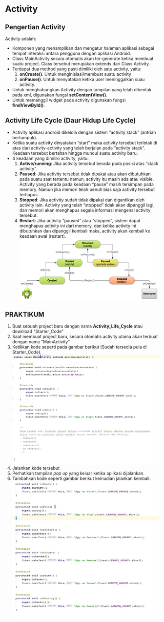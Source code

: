 # Activity 
## Pengertian Activity
Activity adalah:
-	Komponen yang menampilkan dan mengatur halaman aplikasi sebagai tempat interaksi antara pengguna dengan aplikasi Android.
-	Class MainActivity secara otomatis akan ter-generate ketika membuat suatu project. Class tersebut merupakan extends dari Class Activity.
-	Terdapat dua method yang pasti dimiliki oleh satu activity, yaitu:
    1. **onCreate()**. Untuk menginisiasi/membuat suatu activity
    2. **onPause()**. Untuk menyatakan ketika user meninggalkan suau activity.
-	Untuk menghubungkan Activity dengan tampilan yang telah dibentuk pada xml, digunakan fungsi **setContentView()**.
-	Untuk memanggil widget pada activity digunakan fungsi **findViewById()**.

## Activity Life Cycle (Daur Hidup Life Cycle)
-	Activity aplikasi android dikelola dengan sistem “activity stack” (antrian bertumpuk).
-	Ketika suatu activity dinyatakan “start” maka activity tersebut terletak di atas dari activity-activity yang telah berjalan pada “activity stack”. Keadaan tersebut bertahan hingga muncul suatu activity baru.
-	4 keadaan yang dimiliki activity, yaitu:
    1.	**Active/running**: Jika activity tersebut berada pada posisi atas “stack activity”.
    2. **Paused**: Jika activity tersebut tidak dipakai atau akan dibutuhkan pada suatu saat tertentu namun, activity itu masih ada atau visible. Activity yang berada pada keadaan “pause” masih tersimpan pada memory. Namun jika memori telah penuh bias saja activity tersebut terhapus. 
    3. **Stopped**: Jika activity sudah tidak dipakai dan digantikan oleh activity lain. Activity yang telah “stopped” tidak akan dipanggil lagi, dan memori akan menghapus segala informasi mengenai activity tersebut. 
    4. **Restart**: Jika activity “paused” atau “stopped”, sistem dapat menghapus activity ini dari memory, dan ketika activity ini dibutuhkan dan dipanggil kembali maka, activity akan kembali ke keadaan awal (restart).
![activity1](images/life_cyccle_activity.png)

## PRAKTIKUM

1. Buat sebuah project baru dengan nama **Activity_Life_Cycle** atau download "Starter_Code"
2. Saat membuat project baru, secara otomatis activity utama akan terbuat dengan nama "MainActivity"
3. Ketikkan kode seperti pada gambar berikut (Sudah tersedia pula di Starter_Code).
    ![activity1](images/activity1.JPG)
4. Jalankan kode tersebut
5. Perhatikan tampilan *pop up* yang keluar ketika aplikasi dijalankan.
6. Tambahkan kode seperti gambar berikut kemudian jalankan kembali.
  ![activity](images/avtivity2.JPG)


